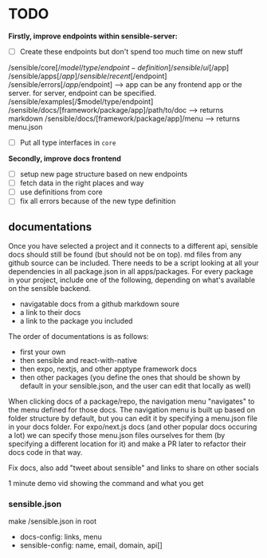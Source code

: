 # TODO

**Firstly, improve endpoints within sensible-server:**

- [ ] Create these endpoints but don't spend too much time on new stuff

/sensible/core[/$model/type/endpoint-definition]
/sensible/ui[/$app]
/sensible/apps[/$app]
/sensible/recent[/$endpoint]
/sensible/errors[/$app/$endpoint] --> app can be any frontend app or the server. for server, endpoint can be specified.
/sensible/examples[/$model/type/endpoint]
/sensible/docs/[framework/package/app]/path/to/doc --> returns markdown
/sensible/docs/[framework/package/app]/menu --> returns menu.json

- [ ] Put all type interfaces in `core`

**Secondly, improve docs frontend**

- [ ] setup new page structure based on new endpoints
- [ ] fetch data in the right places and way
- [ ] use definitions from core
- [ ] fix all errors because of the new type definition

## documentations

Once you have selected a project and it connects to a different api, sensible docs should still be found (but should not be on top). md files from any github source can be included. There needs to be a script looking at all your dependencies in all package.json in all apps/packages. For every package in your project, include one of the following, depending on what's available on the sensible backend.

- navigatable docs from a github markdown soure
- a link to their docs
- a link to the package you included

The order of documentations is as follows:

- first your own
- then sensible and react-with-native
- then expo, nextjs, and other apptype framework docs
- then other packages (you define the ones that should be shown by default in your sensible.json, and the user can edit that locally as well)

When clicking docs of a package/repo, the navigation menu "navigates" to the menu defined for those docs. The navigation menu is built up based on folder structure by default, but you can edit it by specifying a menu.json file in your docs folder. For expo/next.js docs (and other popular docs occuring a lot) we can specify those menu.json files ourselves for them (by specifying a different location for it) and make a PR later to refactor their docs code in that way.

Fix docs, also add "tweet about sensible" and links to share on other socials

1 minute demo vid showing the command and what you get

### sensible.json

make /sensible.json in root

- docs-config: links, menu
- sensible-config: name, email, domain, api[]
